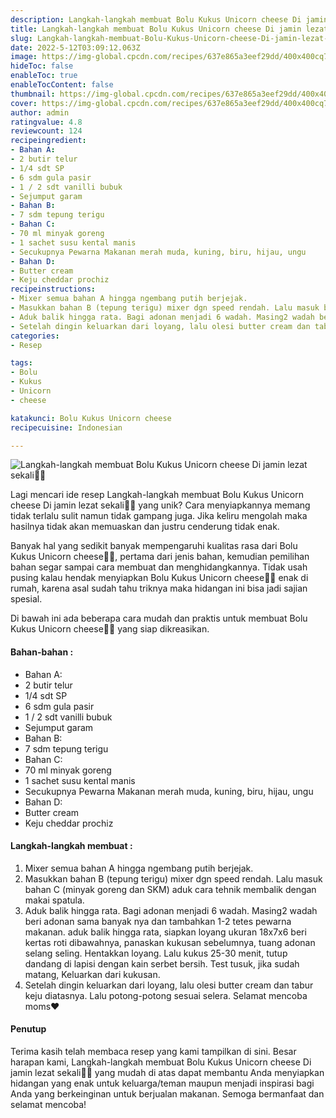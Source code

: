```yaml
---
description: Langkah-langkah membuat Bolu Kukus Unicorn cheese Di jamin lezat sekali"
title: Langkah-langkah membuat Bolu Kukus Unicorn cheese Di jamin lezat sekali
slug: Langkah-langkah-membuat-Bolu-Kukus-Unicorn-cheese-Di-jamin-lezat-sekali
date: 2022-5-12T03:09:12.063Z
image: https://img-global.cpcdn.com/recipes/637e865a3eef29dd/400x400cq70/photo.jpg
hideToc: false
enableToc: true
enableTocContent: false
thumbnail: https://img-global.cpcdn.com/recipes/637e865a3eef29dd/400x400cq70/photo.jpg
cover: https://img-global.cpcdn.com/recipes/637e865a3eef29dd/400x400cq70/photo.jpg
author: admin
ratingvalue: 4.8
reviewcount: 124
recipeingredient:
- Bahan A:
- 2 butir telur
- 1/4 sdt SP
- 6 sdm gula pasir
- 1 / 2 sdt vanilli bubuk
- Sejumput garam
- Bahan B:
- 7 sdm tepung terigu
- Bahan C:
- 70 ml minyak goreng
- 1 sachet susu kental manis
- Secukupnya Pewarna Makanan merah muda, kuning, biru, hijau, ungu
- Bahan D:
- Butter cream
- Keju cheddar prochiz
recipeinstructions:
- Mixer semua bahan A hingga ngembang putih berjejak.
- Masukkan bahan B (tepung terigu) mixer dgn speed rendah. Lalu masuk bahan C (minyak goreng dan SKM) aduk cara tehnik membalik dengan makai spatula.
- Aduk balik hingga rata. Bagi adonan menjadi 6 wadah. Masing2 wadah beri adonan sama banyak nya dan tambahkan 1-2 tetes pewarna makanan. aduk balik hingga rata, siapkan loyang ukuran 18x7x6 beri kertas roti dibawahnya, panaskan kukusan sebelumnya, tuang adonan selang seling. Hentakkan loyang. Lalu kukus 25-30 menit, tutup dandang di lapisi dengan kain serbet bersih. Test tusuk, jika sudah matang, Keluarkan dari kukusan.
- Setelah dingin keluarkan dari loyang, lalu olesi butter cream dan tabur keju diatasnya. Lalu potong-potong sesuai selera. Selamat mencoba moms❤️
categories:
- Resep

tags:
- Bolu
- Kukus
- Unicorn
- cheese

katakunci: Bolu Kukus Unicorn cheese
recipecuisine: Indonesian

---
```


![Langkah-langkah membuat Bolu Kukus Unicorn cheese Di jamin lezat sekali👩‍🍳](https://img-global.cpcdn.com/recipes/637e865a3eef29dd/400x400cq70/photo.jpg)

Lagi mencari ide resep Langkah-langkah membuat Bolu Kukus Unicorn cheese Di jamin lezat sekali👩‍🍳 yang unik? Cara menyiapkannya memang tidak terlalu sulit namun tidak gampang juga. Jika keliru mengolah maka hasilnya tidak akan memuaskan dan justru cenderung tidak enak.

Banyak hal yang sedikit banyak mempengaruhi kualitas rasa dari Bolu Kukus Unicorn cheese👩‍🍳, pertama dari jenis bahan, kemudian pemilihan bahan segar sampai cara membuat dan menghidangkannya. Tidak usah pusing kalau hendak menyiapkan Bolu Kukus Unicorn cheese👩‍🍳 enak di rumah, karena asal sudah tahu triknya maka hidangan ini bisa jadi sajian spesial.

Di bawah ini ada beberapa cara mudah dan praktis untuk membuat Bolu Kukus Unicorn cheese👩‍🍳 yang siap dikreasikan.

<!--inarticleads1-->

#### Bahan-bahan :

- Bahan A:
- 2 butir telur
- 1/4 sdt SP
- 6 sdm gula pasir
- 1 / 2 sdt vanilli bubuk
- Sejumput garam
- Bahan B:
- 7 sdm tepung terigu
- Bahan C:
- 70 ml minyak goreng
- 1 sachet susu kental manis
- Secukupnya Pewarna Makanan merah muda, kuning, biru, hijau, ungu
- Bahan D:
- Butter cream
- Keju cheddar prochiz

<!--inarticleads2-->

#### Langkah-langkah membuat :

1. Mixer semua bahan A hingga ngembang putih berjejak.
1. Masukkan bahan B (tepung terigu) mixer dgn speed rendah. Lalu masuk bahan C (minyak goreng dan SKM) aduk cara tehnik membalik dengan makai spatula.
1. Aduk balik hingga rata. Bagi adonan menjadi 6 wadah. Masing2 wadah beri adonan sama banyak nya dan tambahkan 1-2 tetes pewarna makanan. aduk balik hingga rata, siapkan loyang ukuran 18x7x6 beri kertas roti dibawahnya, panaskan kukusan sebelumnya, tuang adonan selang seling. Hentakkan loyang. Lalu kukus 25-30 menit, tutup dandang di lapisi dengan kain serbet bersih. Test tusuk, jika sudah matang, Keluarkan dari kukusan.
1. Setelah dingin keluarkan dari loyang, lalu olesi butter cream dan tabur keju diatasnya. Lalu potong-potong sesuai selera. Selamat mencoba moms❤️

#### Penutup

Terima kasih telah membaca resep yang kami tampilkan di sini. Besar harapan kami, Langkah-langkah membuat Bolu Kukus Unicorn cheese Di jamin lezat sekali👩‍🍳 yang mudah di atas dapat membantu Anda menyiapkan hidangan yang enak untuk keluarga/teman maupun menjadi inspirasi bagi Anda yang berkeinginan untuk berjualan makanan. Semoga bermanfaat dan selamat mencoba!